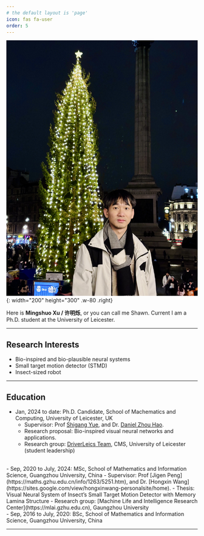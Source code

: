 ```yaml
---
# the default layout is 'page'
icon: fas fa-user
order: 5
---
```


![Desktop View](/assets/common_img/avatar.jpeg){: width="200" height="300" .w-80 .right}

Here is **Mingshuo Xu / 许明烁**, or you can call me Shawn. Current I am a Ph.D. student at the University of Leicester.

---

## Research Interests

- Bio-inspired and bio-plausible neural systems
- Small target motion detector (STMD)
- Insect-sized robot

---

## Education

- Jan, 2024 to date: Ph.D. Candidate, School of Machematics and Computing, University of Leicester, UK
    - Supervisor: Prof [Shigang Yue](https://le.ac.uk/people/shigang-yue), and Dr. [Daniel Zhou Hao](https://le.ac.uk/people/daniel-hao).
    - Research proposal: Bio-inspired visual neural networks and applications.
    - Research group: [DriverLeics Team](https://driverleics.github.io/), CMS, University of Leicester (student leadership)
<br>
- Sep, 2020 to July, 2024: MSc, School of Mathematics and Information Science, Guangzhou University, China
    - Supervisor: Prof [Jigen Peng](https://maths.gzhu.edu.cn/info/1263/5251.htm), and Dr. [Hongxin Wang](https://sites.google.com/view/hongxinwang-personalsite/home).
    - Thesis: Visual Neural System of Insect’s Small Target Motion Detector with Memory Lamina Structure
    - Research group: [Machine Life and Intelligence Research Center](https://mlai.gzhu.edu.cn), Gaungzhou University
<br>
- Sep, 2016 to July, 2020: BSc, School of Mathematics and Information Science, Guangzhou University, China



---





